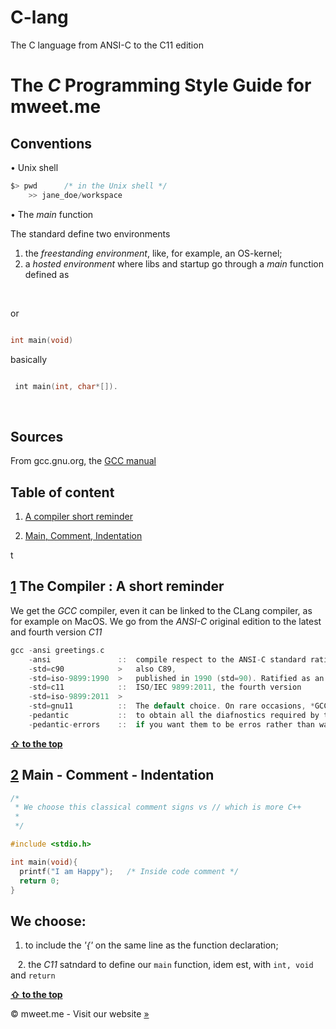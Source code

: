 # C-lang
The C language from ANSI-C to the C11 edition

# The *C* Programming Style Guide for mweet.me 


## Conventions

• Unix shell
```c
$> pwd      /* in the Unix shell */
	>> jane_doe/workspace
```

• The *main* function

The standard define two environments
  1. the *freestanding environment*, like, for example, an OS-kernel;
  2. a *hosted environment* where libs and startup go through a *main* function defined as
  
  
  
  or
  
  
 ```c
 
 int main(void)
 
 ```
 
 basically
 
  
  ```c
  
  int main(int, char*[]).
  
  ```
  
  
  
  
## Sources

From gcc.gnu.org, the [GCC manual](https://gcc.gnu.org/onlinedocs/)




<a name="table-of-content"></a>
## Table of content

1. [A compiler short reminder](#compiler-short-reminder)

3. [Main, Comment, Indentation](#main-comment-indentation)

t



<a name="1"></a><a name="compiler-short-reminder"></a>
## [1](#compiler-short-reminder) The Compiler : A short reminder



We get the *GCC* compiler, even it can be linked to the CLang compiler, as for example on MacOS. We go from the *ANSI-C* original edition to the latest and fourth version *C11*

```c
gcc -ansi greetings.c
    -ansi               ::  compile respect to the ANSI-C standard ratified in 1989,
    -std=c90            >   also C89,
    -std=iso-9899:1990  >   published in 1990 (std=90). Ratified as an ISO standard (ISO/IEC 9899:1990)
    -std=c11            ::  ISO/IEC 9899:2011, the fourth version
    -std=iso-9899:2011  >
    -std=gnu11          ::  The default choice. On rare occasions, *GCC* provides extensions (G11 = C11 with GNU extensions)
    -pedantic           ::  to obtain all the diafnostics required by the standard,
    -pedantic-errors    ::  if you want them to be erros rather than warnings
```





**[ &#8679; to the top](#table-of-content)**


<a name="2"></a><a name="main-comment-indentation"></a>
## [2](#main-comment-indentation) Main - Comment - Indentation

```c
/*
 * We choose this classical comment signs vs // which is more C++
 *
 */

#include <stdio.h>

int main(void){
  printf("I am Happy");   /* Inside code comment */
  return 0;
}
```

## We choose:

   1. to include the *'{'* on the same line as the function declaration;
   
   2. the *C11* satndard to define our ```main``` function, idem est, with ```int, void``` and ```return```
    
   
    
    
**[ &#8679; to the top](#table-of-content)**



&copy; mweet.me - Visit our website <a href="http://mweet.me" target="_blank">&raquo;</a>
